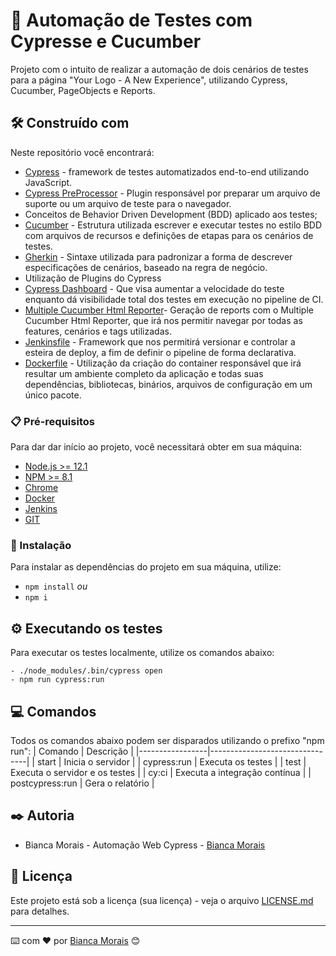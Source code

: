 # 🚀 Automação de Testes com Cypresse e Cucumber

Projeto com o intuito de realizar a automação de dois cenários de testes para a página "Your Logo - A New Experience", utilizando Cypress, Cucumber, PageObjects e Reports.

## 🛠️ Construído com

Neste repositório você encontrará:

- [Cypress](http://www.dropwizard.io/1.0.2/docs/) -  framework de testes automatizados end-to-end utilizando JavaScript.
- [Cypress PreProcessor](https://maven.apache.org/) -  Plugin responsável por preparar um arquivo de suporte ou um arquivo de teste para o navegador.
- Conceitos de Behavior Driven Development (BDD) aplicado aos testes;
- [Cucumber](https://rometools.github.io/rome/) - Estrutura utilizada escrever e executar testes no estilo BDD com arquivos de recursos e definições de etapas para os cenários de testes.
- [Gherkin](https://cucumber.io/docs/gherkin/) - Sintaxe utilizada para padronizar a forma de descrever especificações de cenários, baseado na regra de negócio. 
- Utilização de Plugins do Cypress
- [Cypress Dashboard](https://dashboard.cypress.io/organizations/959a0282-db77-4074-a308-320dc27e17a1/projects) - Que visa aumentar a velocidade do teste enquanto dá visibilidade total dos testes em execução no pipeline de CI.
- [Multiple Cucumber Html Reporter](https://www.npmjs.com/package/multiple-cucumber-html-reporter)- Geração de reports com o Multiple Cucumber Html Reporter, que irá nos permitir navegar por todas as features, cenários e tags utilizadas.
- [Jenkinsfile](https://www.jenkins.io/doc/book/pipeline/jenkinsfile/) -  Framework que nos permitirá versionar e controlar a esteira de deploy, a fim de definir o pipeline de forma declarativa.
- [Dockerfile](https://docs.docker.com/engine/reference/builder/#:~:text=A%20Dockerfile%20is%20a%20text,command%2Dline%20instructions%20in%20succession.) -  Utilização da criação do container responsável que irá resultar um ambiente completo da aplicação e todas suas dependências, bibliotecas, binários, arquivos de configuração em um único pacote.

### 📋 Pré-requisitos

Para dar dar início ao projeto, você necessitará obter em sua máquina:

- [Node.js >= 12.1](https://nodejs.org/en/)
- [NPM >= 8.1](https://docs.npmjs.com/downloading-and-installing-node-js-and-npm)
- [Chrome](https://www.google.com/intl/pt-BR/chrome/)
- [Docker](https://docs.docker.com/desktop/windows/install/)
- [Jenkins](https://www.jenkins.io/download/)
- [GIT](https://git-scm.com/book/en/v2/Getting-Started-Installing-Git)

### 🔧 Instalação

Para instalar as dependências do projeto em sua máquina, utilize:

- `npm install`
*ou*
- `npm i`

## ⚙️ Executando os testes

Para executar os testes localmente, utilize os comandos abaixo:

    - ./node_modules/.bin/cypress open
    - npm run cypress:run

## 💻 Comandos

Todos os comandos abaixo podem ser disparados utilizando o prefixo "npm run":
| Comando         | Descrição |
|-----------------|--------------------------------|
| start           | Inicia o servidor              |
| cypress:run     | Executa os testes              |
| test            | Executa o servidor e os testes |
| cy:ci           | Executa a integração contínua  |
| postcypress:run | Gera o relatório               |


## ✒️ Autoria

* Bianca Morais - Automação Web Cypress - [Bianca Morais](https://github.com/BiancaMorais)


## 📄 Licença

Este projeto está sob a licença (sua licença) - veja o arquivo [LICENSE.md](https://github.com/usuario/projeto/licenca) para detalhes.

---
⌨️ com ❤️ por [Bianca Morais](https://github.com/BiancaMorais) 😊